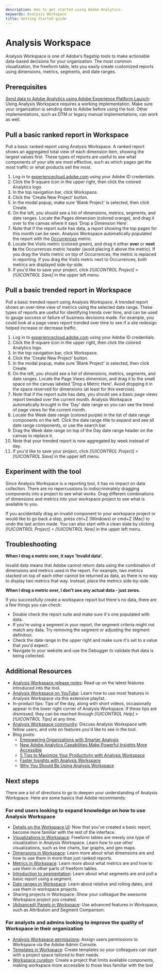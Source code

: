 ```yaml
---
description: How to get started using Adobe Analytics.
keywords: Analysis Workspace
title: Getting Started guide
---
```


# Analysis Workspace

Analysis Workspace is one of Adobe's flagship tools to make actionable data-based decisions for your organization. The most common visualization, the freeform table, lets you easily create customized reports using dimensions, metrics, segments, and date ranges.

## Prerequisites

[Send data to Adobe Analytics using Adobe Experience Platform Launch](/help/implement/launch/validate-publish-prod.md): Using Analysis Workspace requires a working implementation. Make sure your organization is sending data to Adobe before using the tool. Other implementations, such as DTM or legacy manual implementations, can work as well.

## Pull a basic ranked report in Workspace

Pull a basic ranked report using Analysis Workspace. A ranked report shows an aggregated total view of each dimension item, showing the largest values first. These types of reports are useful to see what components of your site are most effective, such as which pages get the most traffic or what products sell the most.

1. Log in to [experiencecloud.adobe.com](https://experiencecloud.adobe.com) using your Adobe ID credentials.
2. Click the 9-square icon in the upper right, then click the colored Analytics logo.
3. In the top navigation bar, click Workspace.
4. Click the 'Create New Project' button.
5. In the modal popup, make sure 'Blank Project' is selected, then click Create.
6. On the left, you should see a list of dimensions, metrics, segments, and date ranges. Locate the Pages dimension (colored orange), and drag it over to the canvas where it says 'Drop a Dimension Here'.
7. Note that if the report suite has data, a report showing the top pages for this month can be seen. Analysis Workspace automatically populated the report with the [Occurrences](/help/components/metrics/occurrences.md) metric.
8. Locate the Visits metric (colored green), and drag it either **over** or **next to** the Occurrences metric header (avoid placing it above the metric). If you drag the Visits metric on top of Occurrences, the metric is replaced in reporting. If you drag the Visits metric next to Occurrences, both metrics are displayed side-by-side.
9. If you'd like to save your project, click *[!UICONTROL Project] > [!UICONTROL Save]* in the upper left menu.

## Pull a basic trended report in Workspace

Pull a basic trended report using Analysis Workspace. A trended report shows an over-time view of metrics using the selected date range. These types of reports are useful for identifying trends over time, and can be used to gauge success or failure of business decisions made. For example, you could look at a page views report trended over time to see if a site redesign helped increase or decrease traffic.

1. Log in to [experiencecloud.adobe.com](https://experiencecloud.adobe.com) using your Adobe ID credentials.
2. Click the 9-square icon in the upper right, then click the colored Analytics logo.
3. In the top navigation bar, click Workspace.
4. Click the 'Create New Project' button.
5. In the modal popup, make sure 'Blank Project' is selected, then click Create.
6. On the left, you should see a list of dimensions, metrics, segments, and date ranges. Locate the Page Views dimension, and drag it to the small space on the canvas labeled 'Drop a Metric Here'. Avoid dropping it in the space reserved for dimensions (at least for this exercise).
7. Note that if the report suite has data, you should see a basic page views report trended over the current month. Analysis Workspace automatically brought in the 'Day' date range so you can see the trend of page views for the current month.
8. Locate the Week date range (colored purple) in the list of date range components on the left. Click the date range title to expand and see all date range components, or use the search bar.
9. Drag the Week date range on top of the Day date range header on the canvas to replace it.
10. Note that your trended report is now aggregated by week instead of day.
11. If you'd like to save your project, click *[!UICONTROL Project] > [!UICONTROL Save]* in the upper left menu.

## Experiment with the tool

Since Analysis Workspace is a reporting tool, it has no impact on data collection. There are no repercussions to indiscriminately dragging components into a project to see what works. Drag different combinations of dimensions and metrics into your workspace project to see what is available to you.

If you accidentally drag an invalid component to your workspace project or would like to go back a step, press ctrl+Z (Windows) or cmd+Z (Mac) to undo the last action made. You can also start with a clean slate by clicking *[!UICONTROL Project] > [!UICONTROL New]* in the upper left menu.

## Troubleshooting

**When I drag a metric over, it says 'Invalid data'.**

Invalid data means that Adobe cannot return data using the combination of dimensions and metrics used in the report. For example, two metrics stacked on top of each other cannot be returned as data, as there is no way to display two metrics that way. Instead, place the metrics side-by-side.

**When I drag a metric over, I don't see any actual data - just zeros.**

If you successfully create a workspace report but there's no data, there are a few things you can check:

* Double check the report suite and make sure it's one populated with data.
* If you're using a segment in your report, the segment criteria might not match any data. Try removing the segment or adjusting the segment definition.
* Check the date range in the upper right and make sure it's set to a value that you'd expect.
* Navigate to your website and use the Debugger to validate that data is being collected.

## Additional Resources

* [Analysis Workspace release notes](/help/analyze/analysis-workspace/new-features-in-analysis-workspace.md): Read up on the latest features introduced into the tool.
* [Analysis Workspace on YouTube](https://www.youtube.com/playlist?list=PL2tCx83mn7GuNnQdYGOtlyCu0V5mEZ8sS): Learn how to use most features in Analysis Workspace via this extensive playlist.
* In-product tips: Tips of the day, along with short videos, occasionally appear in the lower right corner of Analysis Workspace. If these tips are dismissed, they can be reached through *[!UICONTROL Help] > [!UICONTROL Tips]* at any time.
* [Analysis Workspace community](https://forums.adobe.com/community/experience-cloud/analytics-cloud/analytics/analysis-workspace): Discuss Analysis Workspace with fellow users, and vote on features you'd like to see in the tool.
* Blog posts:
  * [Empowering Organizations with Smarter Analysis](https://blogs.adobe.com/digitalmarketing/analytics/adobe-analytics-fall-2016-release-empowering-organizations-smarter-analysis/)
  * [New Adobe Analytics Capabilities Make Powerful Insights More Accessible](https://blogs.adobe.com/digitalmarketing/analytics/new-adobe-analytics-capabilities-make-powerful-insights-accessible/)
  * [5 Tips to Maximize Your Productivity with Analysis Workspace](https://blogs.adobe.com/digitalmarketing/analytics/5-tips-maximize-productivity-analysis-workspace/)
  * [Faster Insights with Analysis Workspace](https://blogs.adobe.com/digitalmarketing/analytics/faster-insights-with-the-analysis-workspace/)
  * [Why You Should Be Using Analysis Workspace](https://blogs.adobe.com/digitalmarketing/analytics/why-you-should-be-using-analysis-workspace-in-adobe-analytics/)

## Next steps

There are a lot of directions to go to deepen your understanding of Analysis Workspace. Here are some basics that Adobe recommends:

### For end users looking to expand knowledge on how to use Analysis Workspace

* [Details on the Workspace UI](/help/analyze/analysis-workspace/build-workspace-project/t-freeform-project.md): Now that you've created a basic report, become more familiar with the rest of the interface.
* [Visualizations in Workspace](/help/analyze/analysis-workspace/visualizations/freeform-analysis-visualizations.md): Freeform tables are merely one type of visualization in Analysis Workspace. Learn how to use other visualizations, such as line charts, bar graphs, and geo maps.
* [Dimensions in Workspace](/help/analyze/analysis-workspace/components/dimensions/t-breakdown-fa.md): Learn more about what dimensions are and how to use them in more than just ranked reports.
* [Metrics in Workspace](/help/analyze/analysis-workspace/components/apply-create-metrics.md): Learn more about what metrics are and how to use them in other parts of freeform tables.
* [Introduction to segmentation](/help/analyze/analysis-workspace/components/t-freeform-project-segment.md): Learn about what segments are and pull a basic report using a segment.
* [Date ranges in Workspace](/help/analyze/analysis-workspace/components/calendar-date-ranges/calendar.md): Learn about relative and rolling dates, and use them in workspace projects.
* Sharing projects in Workspace: Show your colleague the awesome Workspace project you created.
* [(Advanced) Panels in Workspace](/help/analyze/analysis-workspace/c-panels/panels.md): Use advanced features in Workspace, such as Attribution and Segment Comparison.

### For analysts and admins looking to improve the quality of Workspace in their organization

* [Analysis Workspace permissions](https://docs.adobe.com/content/help/en/core-services/interface/manage-users-and-products/admin-getting-started.html): Assign users permissions to Workspace via the Adobe Admin Console.
* [Templates in Workspace](/help/analyze/analysis-workspace/build-workspace-project/starter-projects.md): Create templates so your colleagues can start with a project space tailored to their needs.
* [Workspace curation](/help/analyze/analysis-workspace/curate-share/curate.md): Create a project that limits available components, making workspace more accessible to those less familiar with the tool
